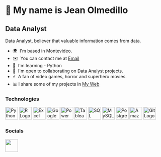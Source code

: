 👋 My name is Jean Olmedillo
===============================

Data Analyst
------------

Data Analyst, believer that valuable information comes from data.

* 🌍  I'm based in Montevideo.
* ✉️  You can contact me at [Email](mailto:jeanolmedillo@outlook.com)
* 🧠  I'm learning - Python
* 🤝  I'm open to collaborating on Data Analyst projects.
* ⚡  A fan of video games, horror and superhero movies.
* 📊  I share some of my projects in <a href="https://www.jmofuture.com/proyectos" target="_blank" rel="noopener">My Web</a>

### Technologies

<p align="left">
<img src = "https://github.com/Jmofuture/Jmofuture/assets/78714438/2352de3c-5e12-4653-b24a-fd7ed1a8f2c7" width = 40px heigth = 40px alt = "Python Logo" title = "Python">  
<img src = "https://github.com/Jmofuture/Jmofuture/assets/78714438/17fe0f33-6180-4a41-a80e-b081564ab7b5" width = 40px heigth = 40px alt = "R Logo" title = "R">
<img src = "https://user-images.githubusercontent.com/78714438/185477230-35d88297-8468-4098-adc9-be23b5f10f5a.svg" width = 40px heigth = 40px alt = "Excel Logo" title = "Excel">
<img src = "https://user-images.githubusercontent.com/78714438/185485499-9289be08-b6f1-444b-bcdf-e43e7bc01fec.svg" width = 40px heigth = 40px alt = "Google Sheet Logo" title = "Google Sheet">
<img src = "https://user-images.githubusercontent.com/78714438/185477857-65ec93d8-5bcb-4f6a-941e-ddb5ac30b318.svg" width = 40px heigth = 40px alt = "Power Bi Logo" title = "Power BI">
<img src = "https://user-images.githubusercontent.com/78714438/185478048-0da2380f-4d54-4164-b1bb-05ff0abdeb9b.svg" width = 40px heigth = 40px alt = "Tableau Logo" title = "Tableau">
<img src = "https://user-images.githubusercontent.com/78714438/185521614-932f07f0-eeb6-4d80-b2c5-764453a3647a.svg" width = 40px heigth = 40px alt = "SQL Server Logo" title = "SQL Server">
<img src = "https://github.com/Jmofuture/Jmofuture/assets/78714438/550d13b1-f44b-4884-aeb3-f2b45c820042" width = 40px heigth = 40px alt = "MySQL Logo" title = "MySQL">
<img src = "https://github.com/Jmofuture/Jmofuture/assets/78714438/2ca9dcac-e3fb-4c9a-8ed2-0e54c1c11fbb" width = 40px heigth = 40px alt = "Postgresql Logo" title = "Postgresql">
<img src = "https://github.com/Jmofuture/Jmofuture/assets/78714438/ed4b9360-4acb-4102-87e3-0fb43b2ad3d9" width = 40px heigth = 40px alt = "Amazon RedShift Logo" title = "Amazon RedShift">
<img src = "https://user-images.githubusercontent.com/78714438/186014971-964e41e9-764e-47a2-a6f2-f4e99d2394b0.svg" width = 40px heigth = 40px alt = "Git Logo" title = "Git">
</p>

### Socials

<p align="left"> 
<a href="https://www.linkedin.com/in/jeanolmedillo/" target="_blank" rel="noreferrer"><img src="https://user-images.githubusercontent.com/78714438/185482011-a4e74434-058d-4353-80ef-e281ca2f6754.svg" width="40" height="40"/></a>
</p>



